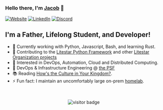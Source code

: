 ### Hello there, I'm [Jacob][linkedin] 👋

[![Website](https://img.shields.io/website?label=Website%20%20&style=for-the-badge&url=https%3A%2F%2Fscriptr.dev)](http://scriptr.dev)
[![LinkedIn](https://img.shields.io/website?color=blue&label=LinkedIn&style=for-the-badge&url=https%3A%2F%2Flinkedin.com)](https://www.linkedin.com/in/JacobCoffee/)
[![Discord](https://img.shields.io/discord/919193495116337154?color=5865F2&label=Discord%20-%20Find%20Me%20Here&logo=Discord&logoColor=5865F2&style=for-the-badge)]([https://discord.gg/litestar](https://discord.gg/litestar))

## I'm a Father, Lifelong Student, and Developer!

* 🌱   Currently working with Python, Javascript, Bash, and learning Rust.
* 🌟   Contributing to the [Litestar Python Framework][litestar] and other [Litestar Organization projects][litestar-org]
* 🧐   Interested in DevOps, Automation, Cloud and Distributed Computing.
* 💼   DevOps & Infrastructure Engineering @ [the PSF][work-new]
* 📚   Reading [How's the Culture in Your Kingdom?][book].
* ⚡   Fun fact: I maintain an uncomfortably large on-prem [homelab][homelab].

<br />

<p  align="center"><img src="https://visitor-badge.laobi.icu/badge?page_id=jacobcoffee" alt="visitor badge"/></p>

[website]: https://scriptr.dev
[github]: https://www.github.com/JacobCoffee
[linkedin]: https://linkedin.com/in/JacobCoffee
[book]: https://www.goodreads.com/book/show/53382181-how-s-the-culture-in-your-kingdom
[os]: https://pop.system76.com/
[school]: http://bulletin.auburn.edu/undergraduate/samuelginncollegeofengineering/departmentofcomputerscienceandsoftwareengineering/
[work-old]: https://corporate.oreillyauto.com/
[work-new]: https://www.python.org/psf-landing/
[ieee]: mailto:jcoffee@ieee.org
[acm]: mailto:jacobcoffee@acm.org
[homelab]: https://www.reddit.com/r/homelab
[litestar]: https://litestar.dev/
[litestar-org]: https://github.com/litestar-org/
